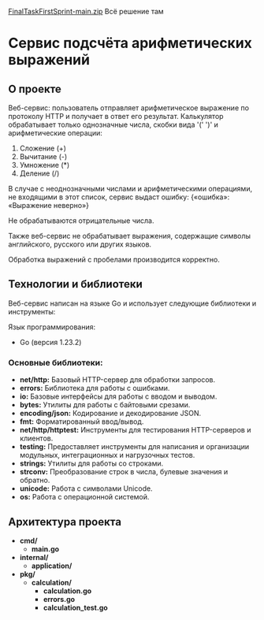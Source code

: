 [FinalTaskFirstSprint-main.zip](https://github.com/user-attachments/files/18223084/FinalTaskFirstSprint-main.zip)
Всё решение там
# Сервис подсчёта арифметических выражений
## О проекте
Веб-сервис: пользователь отправляет арифметическое выражение по протоколу HTTP и получает в ответ его результат. Калькулятор обрабатывает только однозначные числа, скобки вида '(' ')' и арифметические операции:
1) Сложение (+)
2) Вычитание (-)
3) Умножение (*)
4) Деление (/)

В случае с неоднозначными числами и арифметическими операциями, не входящими в этот список, сервис выдаст ошибку: {«ошибка»: «Выражение неверно»}

Не обрабатываются отрицательные числа.

Также веб-сервис не обрабатывает выражения, содержащие символы английского, русского или других языков.

Обработка выражений с пробелами производится корректно.
## Технологии и библиотеки
Веб-сервис написан на языке Go и использует следующие библиотеки и инструменты:

Язык программирования:
* Go (версия 1.23.2)
### Основные библиотеки:
* **net/http:** Базовый HTTP-сервер для обработки запросов.
* **errors:** Библиотека для работы с ошибками.
* **io:** Базовые интерфейсы для работы с вводом и выводом.
* **bytes:** Утилиты для работы с байтовыми срезами.
* **encoding/json:** Кодирование и декодирование JSON.
* **fmt:** Форматированный ввод/вывод.
* **net/http/httptest:** Инструменты для тестирования HTTP-серверов и клиентов.
* **testing:** Предоставляет инструменты для написания и организации модульных, интеграционных и нагрузочных тестов.
* **strings:** Утилиты для работы со строками.
* **strconv:** Преобразование строк в числа, булевые значения и обратно.
* **unicode:** Работа с символами Unicode.
* **os:** Работа с операционной системой.
## Архитектура проекта
* **cmd/**
  * **main.go**
* **internal/**
  * **application/**
* **pkg/**
  * **calculation/**
    * **calculation.go**
    * **errors.go**
    * **calculation_test.go**
